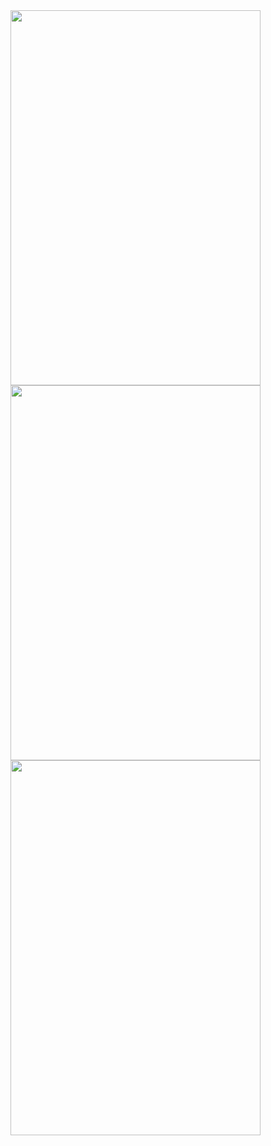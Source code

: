 <img width=400 height=600 src="https://github.com/user-attachments/assets/3925effb-8c6e-4a7a-ae95-9a811f9991d5">

<img width=400 height=600 src="https://github.com/user-attachments/assets/c72fbea3-61c1-4884-bf86-e5ee69415a07">

<img width=400 height=600 src="https://github.com/user-attachments/assets/af090e20-27bc-423f-8153-e68d8d3e71d9">

